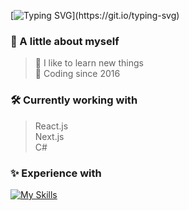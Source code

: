 [![Typing SVG](https://readme-typing-svg.herokuapp.com?font=Fira+Code&weight=700&pause=1000&color=F7E03F&width=435&lines=%5B35e%5D%3A+Hi+there+%F0%9F%91%8B;%5B35e%5D%3A+Welcome+to+my+GitHub+page.)](https://git.io/typing-svg)

### 👋 A little about myself
> 🔎 I like to learn new things\
> 📅 Coding since 2016

### 🛠 Currently working with
> React.js\
> Next.js\
> C#

### ✨ Experience with
[![My Skills](https://skillicons.dev/icons?i=html,css,tailwind,js,jquery,nodejs,vite,vue,nuxtjs,react,nextjs,svelte,php,laravel,py,supabase,vscode,git,md,docker)]()
